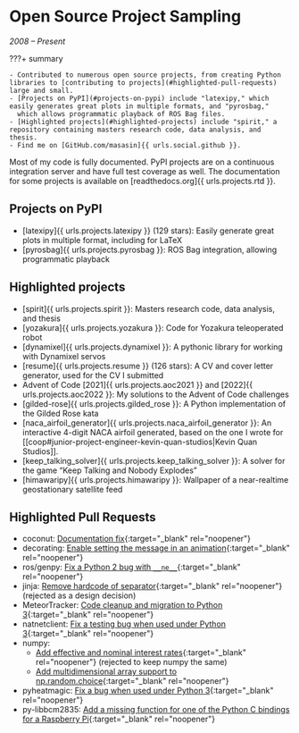 # Open Source Project Sampling

_2008 &ndash; Present_

???+ summary

    - Contributed to numerous open source projects, from creating Python libraries to [contributing to projects](#highlighted-pull-requests) large and small.
    - [Projects on PyPI](#projects-on-pypi) include "latexipy," which easily generates great plots in multiple formats, and "pyrosbag,"
      which allows programmatic playback of ROS Bag files.
    - [Highlighted projects](#highlighted-projects) include "spirit," a repository containing masters research code, data analysis, and thesis.
    - Find me on [GitHub.com/masasin]{{ urls.social.github }}.

Most of my code is fully documented.
PyPI projects are on a continuous integration server and have full test coverage as well.
The documentation for some projects is available on [readthedocs.org]{{ urls.projects.rtd }}.

## Projects on PyPI

- [latexipy]{{ urls.projects.latexipy }} (129 stars): Easily generate great plots in multiple format, including for LaTeX
- [pyrosbag]{{ urls.projects.pyrosbag }}: ROS Bag integration, allowing programmatic playback

## Highlighted projects

- [spirit]{{ urls.projects.spirit }}: Masters research code, data analysis, and thesis
- [yozakura]{{ urls.projects.yozakura }}: Code for Yozakura teleoperated robot
- [dynamixel]{{ urls.projects.dynamixel }}: A pythonic library for working with Dynamixel servos
- [resume]{{ urls.projects.resume }} (126 stars): A CV and cover letter generator, used for the CV I submitted
- Advent of Code [2021]{{ urls.projects.aoc2021 }} and [2022]{{ urls.projects.aoc2022 }}: My solutions to the Advent of Code challenges
- [gilded-rose]{{ urls.projects.gilded_rose }}: A Python implementation of the Gilded Rose kata
- [naca_airfoil_generator]{{ urls.projects.naca_airfoil_generator }}: An interactive 4-digit NACA airfoil generated, based on the one I wrote for [[coop#junior-project-engineer-kevin-quan-studios|Kevin Quan Studios]].
- [keep_talking_solver]{{ urls.projects.keep_talking_solver }}: A solver for the game “Keep Talking and Nobody Explodes”
- [himawaripy]{{ urls.projects.himawaripy }}: Wallpaper of a near-realtime geostationary satellite feed

## Highlighted Pull Requests

- coconut: [Documentation fix](https://github.com/evhub/coconut/pull/188){:target="_blank" rel="noopener"}
- decorating: [Enable setting the message in an animation](https://github.com/ryukinix/decorating/pull/1){:target="_blank" rel="noopener"}
- ros/genpy: [Fix a Python 2 bug with `__ne__`](https://github.com/ros/genpy/pull/62){:target="_blank" rel="noopener"}
- jinja: [Remove hardcode of separator](https://github.com/pallets/jinja/pull/558){:target="_blank" rel="noopener"} (rejected as a design decision)
- MeteorTracker: [Code cleanup and migration to Python 3](https://github.com/heidtn/MeteorTracker/pull/1){:target="_blank" rel="noopener"}
- natnetclient: [Fix a testing bug when used under Python 3](https://github.com/ratcave/natnetclient/pull/2){:target="_blank" rel="noopener"}
- numpy:
  - [Add effective and nominal interest rates](https://github.com/numpy/numpy/pull/9414){:target="_blank" rel="noopener"} (rejected to keep numpy the same)
  - [Add multidimensional array support to np.random.choice](https://github.com/numpy/numpy/pull/7810){:target="_blank" rel="noopener"}
- pyheatmagic: [Fix a bug when used under Python 3](https://github.com/csurfer/pyheatmagic/pull/1){:target="_blank" rel="noopener"}
- py-libbcm2835: [Add a missing function for one of the Python C bindings for a Raspberry Pi](https://github.com/mubeta06/py-libbcm2835/pull/2){:target="_blank" rel="noopener"}
